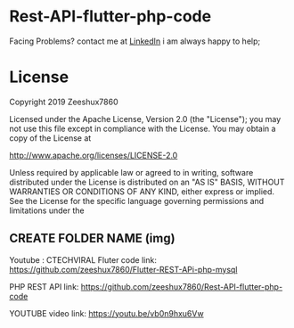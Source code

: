 # Rest-API-flutter-php-code

Facing Problems? contact me at   [LinkedIn](https://www.linkedin.com/in/zeeshu-x-5190b41a1/) i am always happy to help;

 # License
Copyright 2019 Zeeshux7860

Licensed under the Apache License, Version 2.0 (the "License");
you may not use this file except in compliance with the License.
You may obtain a copy of the License at

   http://www.apache.org/licenses/LICENSE-2.0

Unless required by applicable law or agreed to in writing, software
distributed under the License is distributed on an "AS IS" BASIS,
WITHOUT WARRANTIES OR CONDITIONS OF ANY KIND, either express or implied.
See the License for the specific language governing permissions and
limitations under the 
 
## CREATE FOLDER NAME (img) 



Youtube : CTECHVIRAL
Fluter code link: https://github.com/zeeshux7860/Flutter-REST-APi-php-mysql

PHP REST API link:  https://github.com/zeeshux7860/Rest-API-flutter-php-code

YOUTUBE video link: https://youtu.be/vb0n9hxu6Vw
 
